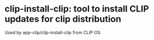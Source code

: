 # clip-install-clip: tool to install CLIP updates for clip distribution

Used by app-clip/clip-install-clip from CLIP OS.
